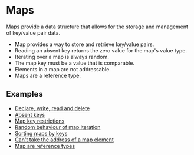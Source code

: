 # Maps

Maps provide a data structure that allows for the storage and management of key/value pair data.

- Map provides a way to store and retrieve key/value pairs.
- Reading an absent key returns the zero value for the map's value type.
- Iterating over a map is always random.
- The map key must be a value that is comparable.
- Elements in a map are not addressable.
- Maps are a reference type.

## Examples

- [Declare, write, read and delete](https://github.com/gkjoyes/golang-tour/blob/master/lesson/03/map/example1/example1.go)
- [Absent keys](https://github.com/gkjoyes/golang-tour/blob/master/lesson/03/map/example2/example2.go)
- [Map key restrictions](https://play.golang.org/p/43QckRQ82hN)
- [Random behaviour of map iteration](https://github.com/gkjoyes/golang-tour/blob/master/lesson/03/map/example3/example3.go)
- [Sorting maps by keys](https://github.com/gkjoyes/golang-tour/blob/master/lesson/03/map/example4/example4.go)
- [Can't take the address of a map element](https://play.golang.org/p/Ifl6hUa8Adq)
- [Map are reference types](https://github.com/gkjoyes/golang-tour/blob/master/lesson/03/map/example5/example5.go)

